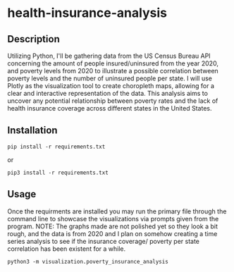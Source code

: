 # health-insurance-analysis

## Description
Utilizing Python, I'll be gathering data from the US Census Bureau API concerning the amount of people insured/uninsured from the year 2020, and poverty levels from 2020 to illustrate a possible correlation between poverty levels and the number of uninsured people per state. I will use Plotly as the visualization tool to create choropleth maps, allowing for a clear and interactive representation of the data. This analysis aims to uncover any potential relationship between poverty rates and the lack of health insurance coverage across different states in the United States.

## Installation
```
pip install -r requirements.txt
```
or
```
pip3 install -r requirements.txt
```

## Usage
Once the requirments are installed you may run the primary file through the command line to showcase the visualizations via prompts given from the program. 
NOTE: The graphs made are not polished yet so they look a bit rough, and the data is from 2020 and I plan on somehow creating a time series analysis to see if the insurance coverage/ poverty per state correlation has been existent for a while.

```
python3 -m visualization.poverty_insurance_analysis
```

